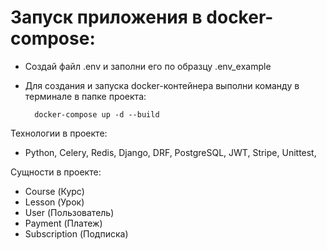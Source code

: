 # Запуск приложения в docker-compose:

- Создай файл .env и заполни его по образцу .env_еxample 
- Для создания и запуска docker-контейнера выполни команду в терминале в папке проекта:

        docker-compose up -d --build

Технологии в проекте:

- Python, Celery, Redis, Django, DRF, PostgreSQL, JWT, Stripe, Unittest,

Сущности в проекте:

- Course (Курс)
- Lesson (Урок)
- User (Пользователь)
- Payment (Платеж)
- Subscription (Подписка)

